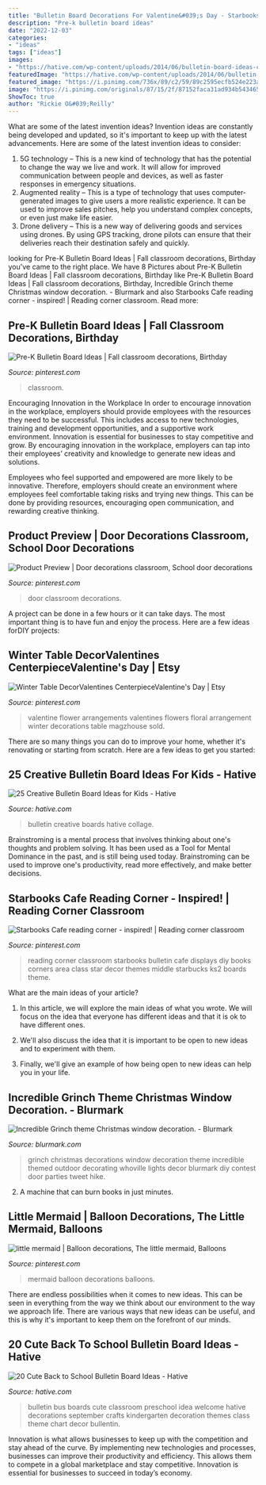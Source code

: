 ```yaml
---
title: "Bulletin Board Decorations For Valentine&#039;s Day - Starbooks Cafe Reading Corner"
description: "Pre-k bulletin board ideas"
date: "2022-12-03"
categories:
- "ideas"
tags: ["ideas"]
images:
- "https://hative.com/wp-content/uploads/2014/06/bulletin-board-ideas-collage.jpg"
featuredImage: "https://hative.com/wp-content/uploads/2014/06/bulletin-board-ideas-collage.jpg"
featured_image: "https://i.pinimg.com/736x/89/c2/59/89c2595ecfb524e223aee8b82d70a134.jpg"
image: "https://i.pinimg.com/originals/87/15/2f/87152faca31ad934b543465d587e73d3.jpg"
ShowToc: true
author: "Rickie O&#039;Reilly"
---
```



What are some of the latest invention ideas?
Invention ideas are constantly being developed and updated, so it's important to keep up with the latest advancements. Here are some of the latest invention ideas to consider:
1. 5G technology – This is a new kind of technology that has the potential to change the way we live and work. It will allow for improved communication between people and devices, as well as faster responses in emergency situations.
2. Augmented reality – This is a type of technology that uses computer-generated images to give users a more realistic experience. It can be used to improve sales pitches, help you understand complex concepts, or even just make life easier.
3. Drone delivery – This is a new way of delivering goods and services using drones. By using GPS tracking, drone pilots can ensure that their deliveries reach their destination safely and quickly.

	

		
looking for Pre-K Bulletin Board Ideas | Fall classroom decorations, Birthday you've came to the right place. We have 8 Pictures about Pre-K Bulletin Board Ideas | Fall classroom decorations, Birthday like Pre-K Bulletin Board Ideas | Fall classroom decorations, Birthday, Incredible Grinch theme Christmas window decoration. - Blurmark and also Starbooks Cafe reading corner - inspired! | Reading corner classroom. Read more:
		
    
## Pre-K Bulletin Board Ideas | Fall Classroom Decorations, Birthday

<img loading=lazy src="https://i.pinimg.com/736x/a2/0f/80/a20f8096354e37815684329b01349cd0.jpg" onerror="this.onerror=null;this.src='https://tse3.mm.bing.net/th?id=OIP.fzugq69CwzJCEfQmofNgGgAAAA&amp;pid=15.1';" alt="Pre-K Bulletin Board Ideas | Fall classroom decorations, Birthday">

_Source: pinterest.com_

>classroom. 

	

Encouraging Innovation in the Workplace
In order to encourage innovation in the workplace, employers should provide employees with the resources they need to be successful. This includes access to new technologies, training and development opportunities, and a supportive work environment.
Innovation is essential for businesses to stay competitive and grow. By encouraging innovation in the workplace, employers can tap into their employees’ creativity and knowledge to generate new ideas and solutions.

Employees who feel supported and empowered are more likely to be innovative. Therefore, employers should create an environment where employees feel comfortable taking risks and trying new things. This can be done by providing resources, encouraging open communication, and rewarding creative thinking.

    
## Product Preview | Door Decorations Classroom, School Door Decorations

<img loading=lazy src="https://i.pinimg.com/736x/95/aa/88/95aa881de2d7b3703c6df3cde7d5805c.jpg" onerror="this.onerror=null;this.src='https://tse3.mm.bing.net/th?id=OIP.bz-SARMQ_57Mv7ZmO6g4FAHaJ3&amp;pid=15.1';" alt="Product Preview | Door decorations classroom, School door decorations">

_Source: pinterest.com_

>door classroom decorations. 

	

A project can be done in a few hours or it can take days. The most important thing is to have fun and enjoy the process. Here are a few ideas forDIY projects: 

    
## Winter Table DecorValentines CenterpieceValentine&#039;s Day | Etsy

<img loading=lazy src="https://i.pinimg.com/736x/89/c2/59/89c2595ecfb524e223aee8b82d70a134.jpg" onerror="this.onerror=null;this.src='https://tse3.mm.bing.net/th?id=OIP.HNWjH33VUPua6ttevX5FgAHaKT&amp;pid=15.1';" alt="Winter Table DecorValentines CenterpieceValentine&#039;s Day | Etsy">

_Source: pinterest.com_

>valentine flower arrangements valentines flowers floral arrangement winter decorations table magzhouse sold. 

	

There are so many things you can do to improve your home, whether it's renovating or starting from scratch. Here are a few ideas to get you started:

    
## 25 Creative Bulletin Board Ideas For Kids - Hative

<img loading=lazy src="https://hative.com/wp-content/uploads/2014/06/bulletin-board-ideas-collage.jpg" onerror="this.onerror=null;this.src='https://tse4.mm.bing.net/th?id=OIP.ye0d3kTLx052ofL8Z0Hz1AHaGL&amp;pid=15.1';" alt="25 Creative Bulletin Board Ideas for Kids - Hative">

_Source: hative.com_

>bulletin creative boards hative collage. 

	

Brainstroming is a mental process that involves thinking about one's thoughts and problem solving. It has been used as a Tool for Mental Dominance in the past, and is still being used today. Brainstroming can be used to improve one's productivity, read more effectively, and make better decisions.

    
## Starbooks Cafe Reading Corner - Inspired! | Reading Corner Classroom

<img loading=lazy src="https://i.pinimg.com/736x/d8/f0/2b/d8f02baf4a5ee2bc870a29d711ed3177--class-bulletin-boards-school-displays.jpg" onerror="this.onerror=null;this.src='https://tse2.mm.bing.net/th?id=OIP.Cu9OT_FnGzu2m5yVEKWO-wHaJ4&amp;pid=15.1';" alt="Starbooks Cafe reading corner - inspired! | Reading corner classroom">

_Source: pinterest.com_

>reading corner classroom starbooks bulletin cafe displays diy books corners area class star decor themes middle starbucks ks2 boards theme. 

	

What are the main ideas of your article?
1. In this article, we will explore the main ideas of what you wrote. We will focus on the idea that everyone has different ideas and that it is ok to have different ones.
2. We'll also discuss the idea that it is important to be open to new ideas and to experiment with them.

3. Finally, we'll give an example of how being open to new ideas can help you in your life.

    
## Incredible Grinch Theme Christmas Window Decoration. - Blurmark

<img loading=lazy src="https://www.blurmark.com/wp-content/uploads/2019/11/Incredible-Grinch-theme-Christmas-window-decoration..jpg" onerror="this.onerror=null;this.src='https://tse4.mm.bing.net/th?id=OIP.GB_v-DPeDR-vyTDoyaK3WwHaJ6&amp;pid=15.1';" alt="Incredible Grinch theme Christmas window decoration. - Blurmark">

_Source: blurmark.com_

>grinch christmas decorations window decoration theme incredible themed outdoor decorating whoville lights decor blurmark diy contest door parties tweet hike. 

	

2. A machine that can burn books in just minutes.

    
## Little Mermaid | Balloon Decorations, The Little Mermaid, Balloons

<img loading=lazy src="https://i.pinimg.com/originals/87/15/2f/87152faca31ad934b543465d587e73d3.jpg" onerror="this.onerror=null;this.src='https://tse2.mm.bing.net/th?id=OIP.HMg9o-mIGInIU--4XlPKkQHaNL&amp;pid=15.1';" alt="little mermaid | Balloon decorations, The little mermaid, Balloons">

_Source: pinterest.com_

>mermaid balloon decorations balloons. 

	

There are endless possibilities when it comes to new ideas. This can be seen in everything from the way we think about our environment to the way we approach life. There are various ways that new ideas can be useful, and this is why it's important to keep them on the forefront of our minds.

    
## 20 Cute Back To School Bulletin Board Ideas - Hative

<img loading=lazy src="https://hative.com/wp-content/uploads/2014/06/back-to-school-ideas/2-school-bus-bulletin-board.jpg" onerror="this.onerror=null;this.src='https://tse1.mm.bing.net/th?id=OIP._y6kiN0AxJgWukOEugRhLwHaFj&amp;pid=15.1';" alt="20 Cute Back to School Bulletin Board Ideas - Hative">

_Source: hative.com_

>bulletin bus boards cute classroom preschool idea welcome hative decorations september crafts kindergarten decoration themes class theme chart decor bullentin. 

	

Innovation is what allows businesses to keep up with the competition and stay ahead of the curve. By implementing new technologies and processes, businesses can improve their productivity and efficiency. This allows them to compete in a global marketplace and stay competitive. Innovation is essential for businesses to succeed in today’s economy.

